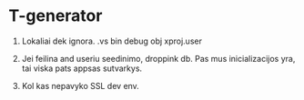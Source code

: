 # T-generator

1. Lokaliai dek ignora.
  .vs
  bin
  debug
  obj
  xproj.user

2. Jei feilina and useriu seedinimo, droppink db. Pas mus inicializacijos yra, tai viska pats appsas sutvarkys.

3. Kol kas nepavyko SSL dev env.
